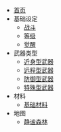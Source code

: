 * [首页](README.md)
* 基础设定
    * [战斗](基础设定\战斗.md)
    * [等级](基础设定\等级.md)
    * [觉醒](基础设定\觉醒.md)
* 武器类型
    * [近身型武器](武器类型\近身型武器.md)
    * [远程型武器](武器类型\远程型武器.md)
    * [防御型武器](武器类型\防御型武器.md)
    * [特殊型武器](武器类型\特殊型武器.md)
* 材料
    * [基础材料](材料\基础材料.md)
* 地图 
    * [静谧森林](世界地图\静谧森林(T1).md)